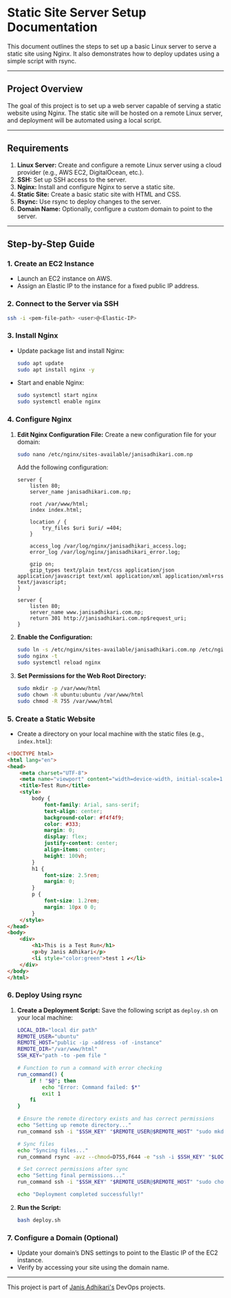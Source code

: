 # Static Site Server Setup Documentation

This document outlines the steps to set up a basic Linux server to serve a static site using Nginx. It also demonstrates how to deploy updates using a simple script with rsync.

---

## Project Overview
The goal of this project is to set up a web server capable of serving a static website using Nginx. The static site will be hosted on a remote Linux server, and deployment will be automated using a local script.

---

## Requirements

1. **Linux Server:** Create and configure a remote Linux server using a cloud provider (e.g., AWS EC2, DigitalOcean, etc.).
2. **SSH:** Set up SSH access to the server.
3. **Nginx:** Install and configure Nginx to serve a static site.
4. **Static Site:** Create a basic static site with HTML and CSS.
5. **Rsync:** Use rsync to deploy changes to the server.
6. **Domain Name:** Optionally, configure a custom domain to point to the server.

---

## Step-by-Step Guide

### 1. Create an EC2 Instance
- Launch an EC2 instance on AWS.
- Assign an Elastic IP to the instance for a fixed public IP address.

### 2. Connect to the Server via SSH
```bash
ssh -i <pem-file-path> <user>@<Elastic-IP>
```

### 3. Install Nginx
- Update package list and install Nginx:
  ```bash
  sudo apt update
  sudo apt install nginx -y
  ```
- Start and enable Nginx:
  ```bash
  sudo systemctl start nginx
  sudo systemctl enable nginx
  ```

### 4. Configure Nginx
1. **Edit Nginx Configuration File:**
   Create a new configuration file for your domain:
   ```bash
   sudo nano /etc/nginx/sites-available/janisadhikari.com.np
   ```
   Add the following configuration:
   ```nginx
   server {
       listen 80;
       server_name janisadhikari.com.np;

       root /var/www/html;
       index index.html;

       location / {
           try_files $uri $uri/ =404;
       }

       access_log /var/log/nginx/janisadhikari_access.log;
       error_log /var/log/nginx/janisadhikari_error.log;

       gzip on;
       gzip_types text/plain text/css application/json application/javascript text/xml application/xml application/xml+rss text/javascript;
   }

   server {
       listen 80;
       server_name www.janisadhikari.com.np;
       return 301 http://janisadhikari.com.np$request_uri;
   }
   ```

2. **Enable the Configuration:**
   ```bash
   sudo ln -s /etc/nginx/sites-available/janisadhikari.com.np /etc/nginx/sites-enabled/
   sudo nginx -t
   sudo systemctl reload nginx
   ```

3. **Set Permissions for the Web Root Directory:**
   ```bash
   sudo mkdir -p /var/www/html
   sudo chown -R ubuntu:ubuntu /var/www/html
   sudo chmod -R 755 /var/www/html
   ```

### 5. Create a Static Website
- Create a directory on your local machine with the static files (e.g., `index.html`):
```html
<!DOCTYPE html>
<html lang="en">
<head>
    <meta charset="UTF-8">
    <meta name="viewport" content="width=device-width, initial-scale=1.0">
    <title>Test Run</title>
    <style>
        body {
            font-family: Arial, sans-serif;
            text-align: center;
            background-color: #f4f4f9;
            color: #333;
            margin: 0;
            display: flex;
            justify-content: center;
            align-items: center;
            height: 100vh;
        }
        h1 {
            font-size: 2.5rem;
            margin: 0;
        }
        p {
            font-size: 1.2rem;
            margin: 10px 0 0;
        }
    </style>
</head>
<body>
    <div>
        <h1>This is a Test Run</h1>
        <p>by Janis Adhikari</p>
        <li style="color:green">test 1 ✔️</li>
    </div>
</body>
</html>
```

### 6. Deploy Using rsync

1. **Create a Deployment Script:**
   Save the following script as `deploy.sh` on your local machine:
   ```bash
   LOCAL_DIR="local dir path"
   REMOTE_USER="ubuntu"
   REMOTE_HOST="public -ip -address -of -instance"
   REMOTE_DIR="/var/www/html"
   SSH_KEY="path -to -pem file "

   # Function to run a command with error checking
   run_command() {
       if ! "$@"; then
           echo "Error: Command failed: $*"
           exit 1
       fi
   }

   # Ensure the remote directory exists and has correct permissions
   echo "Setting up remote directory..."
   run_command ssh -i "$SSH_KEY" "$REMOTE_USER@$REMOTE_HOST" "sudo mkdir -p $REMOTE_DIR && sudo chown -R $REMOTE_USER:$REMOTE_USER $REMOTE_DIR && sudo chmod -R 755 $REMOTE_DIR"

   # Sync files
   echo "Syncing files..."
   run_command rsync -avz --chmod=D755,F644 -e "ssh -i $SSH_KEY" "$LOCAL_DIR" "$REMOTE_USER@$REMOTE_HOST:$REMOTE_DIR"

   # Set correct permissions after sync
   echo "Setting final permissions..."
   run_command ssh -i "$SSH_KEY" "$REMOTE_USER@$REMOTE_HOST" "sudo chown -R $REMOTE_USER:$REMOTE_USER $REMOTE_DIR && sudo chmod -R 755 $REMOTE_DIR"

   echo "Deployment completed successfully!"
   ```

2. **Run the Script:**
   ```bash
   bash deploy.sh
   ```

### 7. Configure a Domain (Optional)
- Update your domain’s DNS settings to point to the Elastic IP of the EC2 instance.
- Verify by accessing your site using the domain name.

---

This project is part of [Janis Adhikari's](https://roadmap.sh/projects/static-site-server)  DevOps projects.